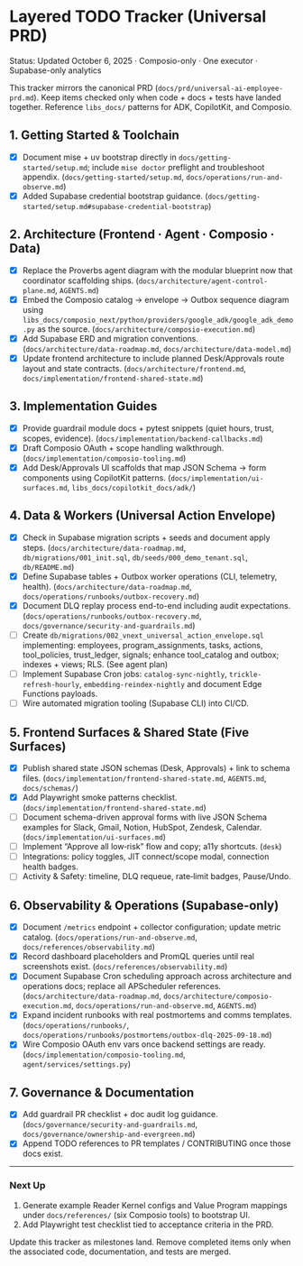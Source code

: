 
# Layered TODO Tracker (Universal PRD)

Status: Updated October 6, 2025 · Composio-only · One executor · Supabase-only analytics

This tracker mirrors the canonical PRD (`docs/prd/universal-ai-employee-prd.md`). Keep
items checked only when code + docs + tests have landed together. Reference `libs_docs/`
patterns for ADK, CopilotKit, and Composio.

## 1. Getting Started & Toolchain

- [x] Document mise + uv bootstrap directly in `docs/getting-started/setup.md`; include
      `mise doctor` preflight and troubleshoot appendix. (`docs/getting-started/setup.md`,
      `docs/operations/run-and-observe.md`)
- [x] Added Supabase credential bootstrap guidance. (`docs/getting-started/setup.md#supabase-credential-bootstrap`)

## 2. Architecture (Frontend · Agent · Composio · Data)

- [x] Replace the Proverbs agent diagram with the modular blueprint now that coordinator scaffolding ships. (`docs/architecture/agent-control-plane.md`, `AGENTS.md`)
- [x] Embed the Composio catalog → envelope → Outbox sequence diagram using
      `libs_docs/composio_next/python/providers/google_adk/google_adk_demo.py` as the source. (`docs/architecture/composio-execution.md`)
- [x] Add Supabase ERD and migration conventions. (`docs/architecture/data-roadmap.md`, `docs/architecture/data-model.md`)
- [x] Update frontend architecture to include planned Desk/Approvals route layout and
      state contracts. (`docs/architecture/frontend.md`, `docs/implementation/frontend-shared-state.md`)

## 3. Implementation Guides

- [x] Provide guardrail module docs + pytest snippets (quiet hours, trust, scopes,
      evidence). (`docs/implementation/backend-callbacks.md`)
- [x] Draft Composio OAuth + scope handling walkthrough. (`docs/implementation/composio-tooling.md`)
- [x] Add Desk/Approvals UI scaffolds that map JSON Schema → form components using
      CopilotKit patterns. (`docs/implementation/ui-surfaces.md`, `libs_docs/copilotkit_docs/adk/`)

## 4. Data & Workers (Universal Action Envelope)

- [x] Check in Supabase migration scripts + seeds and document apply steps. (`docs/architecture/data-roadmap.md`, `db/migrations/001_init.sql`, `db/seeds/000_demo_tenant.sql`, `db/README.md`)
- [x] Define Supabase tables + Outbox worker operations (CLI, telemetry, health). (`docs/architecture/data-roadmap.md`, `docs/operations/runbooks/outbox-recovery.md`)
- [x] Document DLQ replay process end-to-end including audit expectations. (`docs/operations/runbooks/outbox-recovery.md`, `docs/governance/security-and-guardrails.md`)
- [ ] Create `db/migrations/002_vnext_universal_action_envelope.sql` implementing:
      employees, program_assignments, tasks, actions, tool_policies, trust_ledger,
      signals; enhance tool_catalog and outbox; indexes + views; RLS. (See agent plan)
- [ ] Implement Supabase Cron jobs: `catalog-sync-nightly`, `trickle-refresh-hourly`,
      `embedding-reindex-nightly` and document Edge Functions payloads.
- [ ] Wire automated migration tooling (Supabase CLI) into CI/CD.

## 5. Frontend Surfaces & Shared State (Five Surfaces)

- [x] Publish shared state JSON schemas (Desk, Approvals) + link to schema files. (`docs/implementation/frontend-shared-state.md`, `AGENTS.md`, `docs/schemas/`)
- [x] Add Playwright smoke patterns checklist. (`docs/implementation/frontend-shared-state.md`)
- [ ] Document schema-driven approval forms with live JSON Schema examples for
      Slack, Gmail, Notion, HubSpot, Zendesk, Calendar. (`docs/implementation/ui-surfaces.md`)
- [ ] Implement “Approve all low‑risk” flow and copy; a11y shortcuts. (`desk`)
- [ ] Integrations: policy toggles, JIT connect/scope modal, connection health badges.
- [ ] Activity & Safety: timeline, DLQ requeue, rate‑limit badges, Pause/Undo.

## 6. Observability & Operations (Supabase-only)

- [x] Document `/metrics` endpoint + collector configuration; update metric catalog. (`docs/operations/run-and-observe.md`, `docs/references/observability.md`)
- [x] Record dashboard placeholders and PromQL queries until real screenshots exist. (`docs/references/observability.md`)
- [x] Document Supabase Cron scheduling approach across architecture and operations docs; replace all APScheduler references. (`docs/architecture/data-roadmap.md`, `docs/architecture/composio-execution.md`, `docs/operations/run-and-observe.md`, `AGENTS.md`)
- [x] Expand incident runbooks with real postmortems and comms templates. (`docs/operations/runbooks/`, `docs/operations/runbooks/postmortems/outbox-dlq-2025-09-18.md`)
- [x] Wire Composio OAuth env vars once backend settings are ready. (`docs/implementation/composio-tooling.md`, `agent/services/settings.py`)

## 7. Governance & Documentation

- [x] Add guardrail PR checklist + doc audit log guidance. (`docs/governance/security-and-guardrails.md`, `docs/governance/ownership-and-evergreen.md`)
- [x] Append TODO references to PR templates / CONTRIBUTING once those docs exist.

---

### Next Up

1. Generate example Reader Kernel configs and Value Program mappings under
   `docs/references/` (six Composio tools) to bootstrap UI.
2. Add Playwright test checklist tied to acceptance criteria in the PRD.

Update this tracker as milestones land. Remove completed items only when the associated
code, documentation, and tests are merged.
